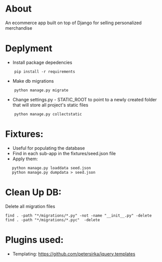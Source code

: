 # About

An ecommerce app built on top of Django for selling personalized merchandise

# Deplyment

- Install package depedencies
```
    pip install -r requirements
```
- Make db migrations
```
    python manage.py migrate
```
- Change settings.py - STATIC_ROOT to point to a newly created folder that will store all project's static files
```
    python manage.py collectstatic
```
# Fixtures:
 - Useful for populating the database
 - Find in each sub-app in the fixtures/seed.json file
 - Apply them:
 ```
    python manage.py loaddata seed.json
    python manage.py dumpdata > seed.json
```

# Clean Up DB:
Delete all migration files
```
find . -path "*/migrations/*.py" -not -name "__init__.py" -delete
find . -path "*/migrations/*.pyc"  -delete
```

# Plugins used:
 - Templating: https://github.com/petersirka/jquery.templates

